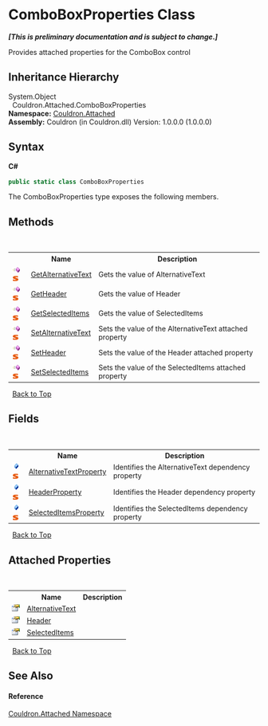 # ComboBoxProperties Class
 _**\[This is preliminary documentation and is subject to change.\]**_

Provides attached properties for the ComboBox control


## Inheritance Hierarchy
System.Object<br />&nbsp;&nbsp;Couldron.Attached.ComboBoxProperties<br />
**Namespace:**&nbsp;<a href="N_Couldron_Attached">Couldron.Attached</a><br />**Assembly:**&nbsp;Couldron (in Couldron.dll) Version: 1.0.0.0 (1.0.0.0)

## Syntax

**C#**<br />
``` C#
public static class ComboBoxProperties
```

The ComboBoxProperties type exposes the following members.


## Methods
&nbsp;<table><tr><th></th><th>Name</th><th>Description</th></tr><tr><td>![Public method](media/pubmethod.gif "Public method")![Static member](media/static.gif "Static member")</td><td><a href="M_Couldron_Attached_ComboBoxProperties_GetAlternativeText">GetAlternativeText</a></td><td>
Gets the value of AlternativeText</td></tr><tr><td>![Public method](media/pubmethod.gif "Public method")![Static member](media/static.gif "Static member")</td><td><a href="M_Couldron_Attached_ComboBoxProperties_GetHeader">GetHeader</a></td><td>
Gets the value of Header</td></tr><tr><td>![Public method](media/pubmethod.gif "Public method")![Static member](media/static.gif "Static member")</td><td><a href="M_Couldron_Attached_ComboBoxProperties_GetSelectedItems">GetSelectedItems</a></td><td>
Gets the value of SelectedItems</td></tr><tr><td>![Public method](media/pubmethod.gif "Public method")![Static member](media/static.gif "Static member")</td><td><a href="M_Couldron_Attached_ComboBoxProperties_SetAlternativeText">SetAlternativeText</a></td><td>
Sets the value of the AlternativeText attached property</td></tr><tr><td>![Public method](media/pubmethod.gif "Public method")![Static member](media/static.gif "Static member")</td><td><a href="M_Couldron_Attached_ComboBoxProperties_SetHeader">SetHeader</a></td><td>
Sets the value of the Header attached property</td></tr><tr><td>![Public method](media/pubmethod.gif "Public method")![Static member](media/static.gif "Static member")</td><td><a href="M_Couldron_Attached_ComboBoxProperties_SetSelectedItems">SetSelectedItems</a></td><td>
Sets the value of the SelectedItems attached property</td></tr></table>&nbsp;
<a href="#comboboxproperties-class">Back to Top</a>

## Fields
&nbsp;<table><tr><th></th><th>Name</th><th>Description</th></tr><tr><td>![Public field](media/pubfield.gif "Public field")![Static member](media/static.gif "Static member")</td><td><a href="F_Couldron_Attached_ComboBoxProperties_AlternativeTextProperty">AlternativeTextProperty</a></td><td>
Identifies the AlternativeText&nbsp;dependency property</td></tr><tr><td>![Public field](media/pubfield.gif "Public field")![Static member](media/static.gif "Static member")</td><td><a href="F_Couldron_Attached_ComboBoxProperties_HeaderProperty">HeaderProperty</a></td><td>
Identifies the Header&nbsp;dependency property</td></tr><tr><td>![Public field](media/pubfield.gif "Public field")![Static member](media/static.gif "Static member")</td><td><a href="F_Couldron_Attached_ComboBoxProperties_SelectedItemsProperty">SelectedItemsProperty</a></td><td>
Identifies the SelectedItems&nbsp;dependency property</td></tr></table>&nbsp;
<a href="#comboboxproperties-class">Back to Top</a>

## Attached Properties
&nbsp;<table><tr><th></th><th>Name</th><th>Description</th></tr><tr><td>![Public attached property](media/pubproperty.gif "Public attached property")</td><td><a href="P_Couldron_Attached_ComboBoxProperties_AlternativeText">AlternativeText</a></td><td /></tr><tr><td>![Public attached property](media/pubproperty.gif "Public attached property")</td><td><a href="P_Couldron_Attached_ComboBoxProperties_Header">Header</a></td><td /></tr><tr><td>![Public attached property](media/pubproperty.gif "Public attached property")</td><td><a href="P_Couldron_Attached_ComboBoxProperties_SelectedItems">SelectedItems</a></td><td /></tr></table>&nbsp;
<a href="#comboboxproperties-class">Back to Top</a>

## See Also


#### Reference
<a href="N_Couldron_Attached">Couldron.Attached Namespace</a><br />